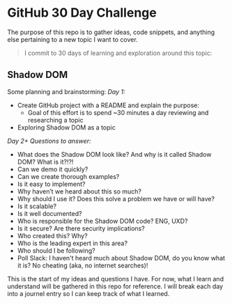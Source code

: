 # GitHub 30 Day Challenge

The purpose of this repo is to gather ideas, code snippets, and anything else pertaining to a new topic I want to cover. 

> I commit to 30 days of learning and exploration around this topic:

## Shadow DOM

Some planning and brainstorming: 
*Day 1:*
- Create GitHub project with a README and explain the purpose:
  - Goal of this effort is to spend ~30 minutes a day reviewing and researching a topic
- Exploring Shadow DOM as a topic


*Day 2+ Questions to answer:*
- What does the Shadow DOM look like? And why is it called Shadow DOM? What is it?!?!
- Can we demo it quickly? 
- Can we create thorough examples? 
- Is it easy to implement? 
- Why haven’t we heard about this so much? 
- Why should I use it? Does this solve a problem we have or will have?
- Is it scalable? 
- Is it well documented? 
- Who is responsible for the Shadow DOM code? ENG, UXD?
- Is it secure? Are there security implications? 
- Who created this? Why? 
- Who is the leading expert in this area? 
- Who should I be following?
- Poll Slack: I haven't heard much about Shadow DOM, do you know what it is? No cheating (aka, no internet searches)!

This is the start of my ideas and questions I have. For now, what I learn and understand will be gathered in this repo for reference. I will break each day into a journel entry so I can keep track of what I learned.
